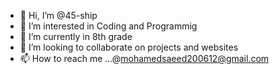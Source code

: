 - 👋 Hi, I’m @45-ship
- 👀 I’m interested in Coding and Programmig
- 🌱 I’m currently in 8th grade
- 💞️ I’m looking to collaborate on projects and websites
- 📫 How to reach me ...@mohamedsaeed200612@gmail.com

<!---
45-ship/45-ship is a ✨ special ✨ repository because its `README.md` (this file) appears on your GitHub profile.
You can click the Preview link to take a look at your changes.
--->
